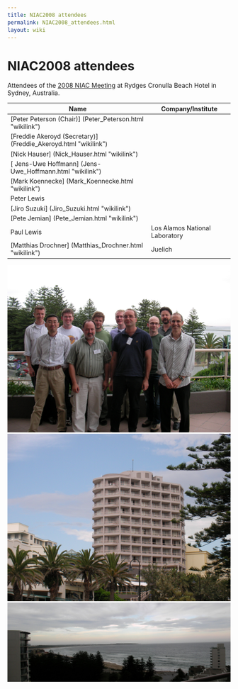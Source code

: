 ```yaml
---
title: NIAC2008 attendees
permalink: NIAC2008_attendees.html
layout: wiki
---
```

NIAC2008 attendees
==================

Attendees of the [2008 NIAC Meeting](NIAC2008.html "wikilink") at Rydges
Cronulla Beach Hotel in Sydney, Australia.

| Name                                                             | Company/Institute                                                   |
|------------------------------------------------------------------|---------------------------------------------------------------------|
| [Peter Peterson (Chair)] (Peter_Peterson.html "wikilink")       | |Oak Ridge National Laboratory, USA                                 |
| [Freddie Akeroyd (Secretary)] (Freddie_Akeroyd.html "wikilink") | | ISIS, UK                                                          |
| [Nick Hauser] (Nick_Hauser.html "wikilink")                     | | Australian Nuclear Science and Technology Organisation, Australia |
| [ Jens-Uwe Hoffmann] (Jens-Uwe_Hoffmann.html "wikilink")        | | Helmholtz Zentrum Berlin (HMI before), Germany                    |
| [Mark Koennecke] (Mark_Koennecke.html "wikilink")               | | Paul Scherrer Institut                                            |
| Peter Lewis                                                      | | Australian Synchrotron                                            |
| [Jiro Suzuki] (Jiro_Suzuki.html "wikilink")                     | | KEK, Japan                                                        |
| [Pete Jemian] (Pete_Jemian.html "wikilink")                     | | Argonne National Laboratory, USA                                  |
| Paul Lewis                                                       | Los Alamos National Laboratory                                      |
| [Matthias Drochner] (Matthias_Drochner.html "wikilink")         | Juelich                                                             |

![photo of NIAC 2008 attendees](Niac2008-attendees.jpg "Niac2008-attendees.jpg")
![Rydges Cronulla Sydney hotel, site of NIAC2008 meeting](Niac2008-hotel.jpg "Niac2008-hotel.jpg")
![Panorama view of North Cronulla Beach from Rydges Cronulla Sydney hotel, site of NIAC2008 meeting](Niac2008-view.jpg "Niac2008-view.jpg")
